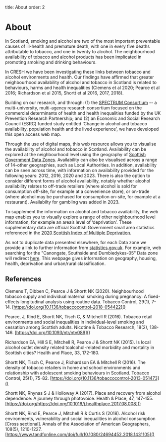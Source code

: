 title: About
order: 2

# About

In Scotland, smoking and alcohol are two of the most important preventable causes of ill-health and premature death, with one in every five deaths attributable to tobacco, and one in twenty to alcohol. The neighbourhood availability of tobacco and alcohol products has been implicated in promoting smoking and drinking behaviours.

In CRESH we have been investigating these links between tobacco and alcohol environments and health. Our findings have affirmed that greater neighbourhood availability of alcohol and tobacco in Scotland is related to behaviours, harms and health inequalities (Clemens et al 2020; Pearce et al 2016; Richardson et al 2015, Shortt et al 2016, 2017, 2018).

Building on our research, and through: (1) the [SPECTRUM Consortium](https://spectrum.ed.ac.uk/) -- a multi-university, multi-agency research consortium focused on the commercial determinants of health and health inequalities funded by the UK Prevention Research Partnership; and (2) an Economic and Social Research Council (ESRC) funded study entitled ‘Change in alcohol and tobacco availability, population health and the lived experience’, we have developed this open access web map.

Through the use of digital maps, this web resource allows you to visualise the availability of alcohol and tobacco in Scotland. Availability can be explored at the neighbourhood level using the geography of [Scottish Government Data Zones](https://www.data.gov.uk/dataset/ab9f1f20-3b7f-4efa-9bd2-239acf63b540/data-zone-boundaries-2011). Availability can also be visualised across a range of 14-other geographies, such as Local Authorities. In addition, availability can be seen across time, with information on availability provided for the following years: 2012, 2016, 2020 and 2023. There is also the option to consider different forms of alcohol availability, notably whether alcohol availability relates to off-trade retailers (where alcohol is sold for consumption off-site, for example at a convenience store), or on-trade (where alcohol may be purchased for consumption on-site, for example at a restaurant). Availabilty for gambling was added in 2023.

To supplement the information on alcohol and tobacco availability, the web map enables you to visually explore a range of other neighbourhood level information, for example an area’s level of ‘deprivation’. These supplementary data are official Scottish Government small area statistics referenced in the [2020 Scottish Index of Multiple Deprivation](
https://www.gov.scot/collections/scottish-index-of-multiple-deprivation-2020/).

As not to duplicate data presented elsewhere, for each Data zone we provide a link to further information from [statistics.gov.uk](https://statistics.gov.scot/home). For example, web searching for the "Canongate, Southside and Dumbiedykes-05" Data zone will redirect [here](http://statistics.gov.scot/doc/statistical-geography/S01008684). This webpage gives information on geography, housing, health, deprivation and urban/rural classification.


## References

Clemens T, Dibben C, Pearce J & Shortt NK (2020). Neighbourhood tobacco supply and individual maternal smoking during pregnancy: A fixed-effects longitudinal analysis using routine data. Tobacco Control, 29(1), 7-14. [https://doi.org/10.1136/tobaccocontrol-2018-054422]()

Pearce, J, Rind E, Shortt NK, Tisch C, & Mitchell R (2016). Tobacco retail environments and social inequalities in individual-level smoking and cessation among Scottish adults. Nicotine & Tobacco Research, 18(2), 138-146. [https://doi.org/10.1093/ntr/ntv089]()

Richardson EA, Hill S E, Mitchell R, Pearce J & Shortt NK (2015). Is local alcohol outlet density related toalcohol-related morbidity and mortality in Scottish cities? Health and Place, 33, 172-180.

Shortt NK, Tisch C, Pearce J, Richardson EA & Mitchell R (2016). The density of tobacco retailers in home and school environments and relationship with adolescent smoking behaviours in Scotland. Tobacco Control, 25(1), 75-82. [https://doi.org/10.1136/tobaccocontrol-2013-051473]()

Shortt NK, Rhynas S J & Holloway A (2017). Place and recovery from alcohol dependence: A journey through photovoice. Health & Place, 47, 147-155. [https://doi.org/https://doi.org/10.1016/j.healthplace.2017.08.008]()

Shortt NK, Rind E, Pearce J, Mitchell R & Curtis S (2018). Alcohol risk environments, vulnerability and social inequalities in alcohol consumption [Cross sectional]. Annals of the Association of American Geographers, 108(5), 1210-1227. [https://www.tandfonline.com/doi/full/10.1080/24694452.2018.1431105]()
